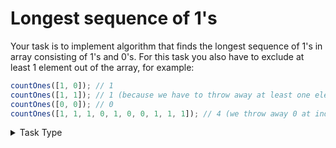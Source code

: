 # Longest sequence of 1's

Your task is to implement algorithm that finds the longest sequence of 1's in array consisting of 1's and 0's. For this task you also have to
exclude at least 1 element out of the array, for example:

```js
countOnes([1, 0]); // 1
countOnes([1, 1]); // 1 (because we have to throw away at least one element, thus we throw away 1)
countOnes([0, 0]); // 0
countOnes([1, 1, 1, 0, 1, 0, 0, 1, 1, 1]); // 4 (we throw away 0 at index 3 and get four 1's)
```

<details>

<summary>Task Type</summary>

It is one of those tasks where you use one pointer to iterate the array as well as a counter that we may or may not reset sometimes

</details>

